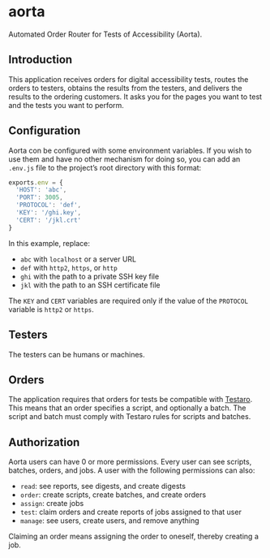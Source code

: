 # aorta

Automated Order Router for Tests of Accessibility (Aorta).

## Introduction

This application receives orders for digital accessibility tests, routes the orders to testers, obtains the results from the testers, and delivers the results to the ordering customers. It asks you for the pages you want to test and the tests you want to perform.

## Configuration

Aorta con be configured with some environment variables. If you wish to use them and have no other mechanism for doing so, you can add an `.env.js` file to the project’s root directory with this format:

```javascript
exports.env = {
  'HOST': 'abc',
  'PORT': 3005,
  'PROTOCOL': 'def',
  'KEY': '/ghi.key',
  'CERT': '/jkl.crt'
}
```

In this example, replace:
- `abc` with `localhost` or a server URL
- `def` with `http2`, `https`, or `http`
- `ghi` with the path to a private SSH key file
- `jkl` with the path to an SSH certificate file

The `KEY` and `CERT` variables are required only if the value of the `PROTOCOL` variable is `http2` or `https`.

## Testers

The testers can be humans or machines.

## Orders

The application requires that orders for tests be compatible with [Testaro](https://www.npmjs.com/package/testaro). This means that an order specifies a script, and optionally a batch. The script and batch must comply with Testaro rules for scripts and batches.

## Authorization

Aorta users can have 0 or more permissions. Every user can see scripts, batches, orders, and jobs. A user with the following permissions can also:
- `read`: see reports, see digests, and create digests
- `order`: create scripts, create batches, and create orders
- `assign`: create jobs
- `test`: claim orders and create reports of jobs assigned to that user
- `manage`: see users, create users, and remove anything

Claiming an order means assigning the order to oneself, thereby creating a job.
